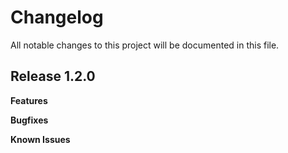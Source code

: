 # Changelog

All notable changes to this project will be documented in this file.

## Release 1.2.0

**Features**

**Bugfixes**

**Known Issues**
